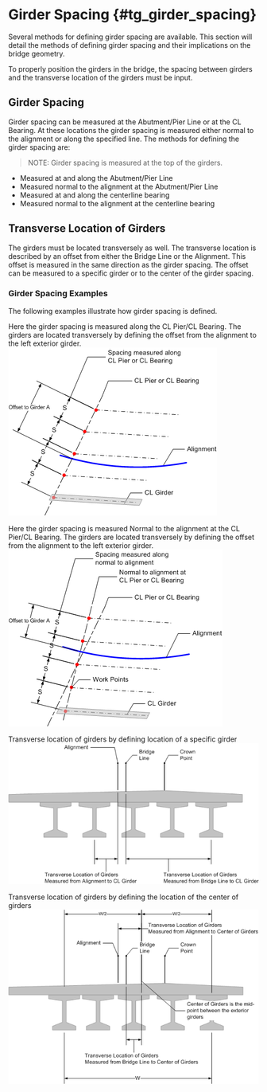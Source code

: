 Girder Spacing {#tg_girder_spacing}
======================================
Several methods for defining girder spacing are available. This section will detail the methods of defining girder spacing and their implications on the bridge geometry.

To properly position the girders in the bridge, the spacing between girders and the transverse location of the girders must be input.

## Girder Spacing
Girder spacing can be measured at the Abutment/Pier Line or at the CL Bearing. At these locations the girder spacing is measured either normal to the alignment or along the specified line. The methods for defining the girder spacing are:

> NOTE: Girder spacing is measured at the top of the girders.

* Measured at and along the Abutment/Pier Line
* Measured normal to the alignment at the Abutment/Pier Line
* Measured at and along the centerline bearing
* Measured normal to the alignment at the centerline bearing

## Transverse Location of Girders
The girders must be located transversely as well. The transverse location is described by an offset from either the Bridge Line or the Alignment. This offset is measured in the same direction as the girder spacing. The offset can be measured to a specific girder or to the center of the girder spacing.

### Girder Spacing Examples
The following examples illustrate how girder spacing is defined.

Here the girder spacing is measured along the CL Pier/CL Bearing. The girders are located transversely by defining the offset from the alignment to the left exterior girder.
![](girder_spacing_on_pier.gif)


Here the girder spacing is measured Normal to the alignment at the CL Pier/CL Bearing. The girders are located transversely by defining the offset from the alignment to the left exterior girder.
![](girder_spacing_on_normal.gif)


Transverse location of girders by defining location of a specific girder
![](transverse_location1.gif)


Transverse location of girders by defining the location of the center of girders
![](transverse_location2.gif)

